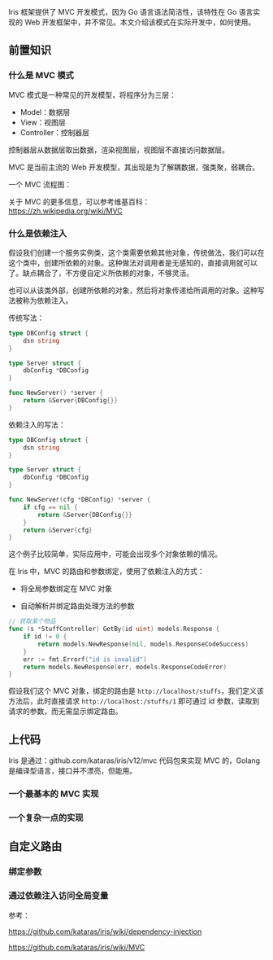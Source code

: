 Iris 框架提供了 MVC 开发模式，因为 Go 语言语法简洁性，该特性在 Go 语言实现的 Web 开发框架中，并不常见。本文介绍该模式在实际开发中，如何使用。

## 前置知识

### 什么是 MVC 模式

MVC 模式是一种常见的开发模型，将程序分为三层：

- Model：数据层
- View：视图层
- Controller：控制器层

控制器层从数据层取出数据，渲染视图层，视图层不直接访问数据层。

MVC 是当前主流的 Web 开发模型，其出现是为了解耦数据，强类聚，弱耦合。

一个 MVC 流程图：

关于 MVC 的更多信息，可以参考维基百科：
https://zh.wikipedia.org/wiki/MVC

### 什么是依赖注入

假设我们创建一个服务实例类，这个类需要依赖其他对象，传统做法，我们可以在这个类中，创建所依赖的对象。这种做法对调用者是无感知的，直接调用就可以了。缺点耦合了，不方便自定义所依赖的对象，不够灵活。



也可以从该类外部，创建所依赖的对象，然后将对象传递给所调用的对象。这种写法被称为依赖注入。



传统写法：

```go
type DBConfig struct {
    dsn string
}

type Server struct {
    dbConfig *DBConfig
}

func NewServer() *server {
    return &Server{DBConfig{}}
}
```



依赖注入的写法：

```go
type DBConfig struct {
    dsn string
}

type Server struct {
    dbConfig *DBConfig
}

func NewServer(cfg *DBConfig) *server {
    if cfg == nil {
        return &Server{DBConfig{}}        
    }
    return &Server{cfg}
}
```



这个例子比较简单，实际应用中，可能会出现多个对象依赖的情况。



在 Iris 中，MVC 的路由和参数绑定，使用了依赖注入的方式：

- 将全局参数绑定在 MVC 对象

- 自动解析并绑定路由处理方法的参数



```go
// 获取某个物品
func (s *StuffController) GetBy(id uint) models.Response {
	if id != 0 {
		return models.NewResponse(nil, models.ResponseCodeSuccess)
	}
	err := fmt.Errorf("id is invalid")
	return models.NewResponse(err, models.ResponseCodeError)
}
```



假设我们这个 MVC 对象，绑定的路由是 `http://localhost/stuffs`，我们定义该方法后，此时直接请求 `http://localhost:/stuffs/1` 即可通过 id 参数，读取到请求的参数，而无需显示绑定路由。



## 上代码

Iris 是通过：github.com/kataras/iris/v12/mvc 代码包来实现 MVC 的，Golang 是编译型语言，接口并不漂亮，但能用。

### 一个最基本的 MVC 实现

### 一个复杂一点的实现

## 自定义路由

### 绑定参数

### 通过依赖注入访问全局变量

参考：

https://github.com/kataras/iris/wiki/dependency-injection

https://github.com/kataras/iris/wiki/MVC
